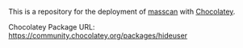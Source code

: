 This is a repository for the deployment of [masscan](https://github.com/asheroto/hideuser) with [Chocolatey](https://chocolatey.org/).

Chocolatey Package URL: https://community.chocolatey.org/packages/hideuser